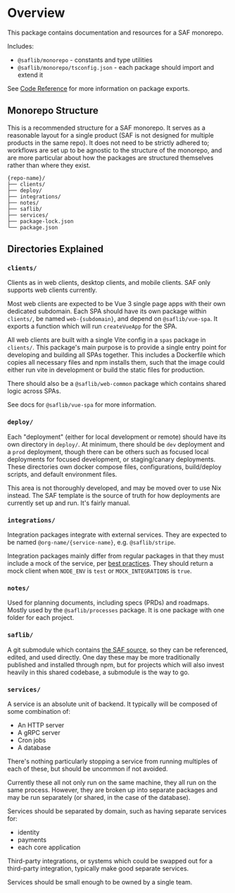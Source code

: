 # Overview

This package contains documentation and resources for a SAF monorepo.

Includes:

- `@saflib/monorepo` - constants and type utilities
- `@saflib/monorepo/tsconfig.json` - each package should import and extend it

See [Code Reference](./ref/index.md) for more information on package exports.

## Monorepo Structure

This is a recommended structure for a SAF monorepo. It serves as a reasonable layout for a single product (SAF is not designed for multiple products in the same repo). It does not need to be strictly adhered to; workflows are set up to be agnostic to the structure of the monorepo, and are more particular about how the packages are structured themselves rather than where they exist.

```
{repo-name}/
├── clients/
├── deploy/
├── integrations/
├── notes/
├── saflib/
├── services/
├── package-lock.json
└── package.json
```

## Directories Explained

### `clients/`

Clients as in web clients, desktop clients, and mobile clients. SAF only supports web clients currently.

Most web clients are expected to be Vue 3 single page apps with their own dedicated subdomain. Each SPA should have its own package within `clients/`, be named `web-{subdomain}`, and depend on `@saflib/vue-spa`. It exports a function which will run `createVueApp` for the SPA.

All web clients are built with a single Vite config in a `spas` package in `clients/`. This package's main purpose is to provide a single entry point for developing and building all SPAs together. This includes a Dockerfile which copies all necessary files and npm installs them, such that the image could either run vite in development or build the static files for production.

There should also be a `@saflib/web-common` package which contains shared logic across SPAs.

See docs for `@saflib/vue-spa` for more information.

### `deploy/`

Each "deployment" (either for local development or remote) should have its own directory in `deploy/`. At minimum, there should be `dev` deployment and a `prod` deployment, though there can be others such as focused local deployments for focused development, or staging/canary deployments. These directories own docker compose files, configurations, build/deploy scripts, and default environment files.

This area is not thoroughly developed, and may be moved over to use Nix instead. The SAF template is the source of truth for how deployments are currently set up and run. It's fairly manual.

### `integrations/`

Integration packages integrate with external services. They are expected to be named `@org-name/{service-name}`, e.g. `@saflib/stripe`.

Integration packages mainly differ from regular packages in that they must include a mock of the service, per [best practices](../../best-practices.md#mock-fake-and-shim-service-boundaries). They should return a mock client when `NODE_ENV` is `test` or `MOCK_INTEGRATIONS` is `true`.

### `notes/`

Used for planning documents, including specs (PRDs) and roadmaps. Mostly used by the `@saflib/processes` package. It is one package with one folder for each project.

### `saflib/`

A git submodule which contains [the SAF source](https://github.com/sderickson/saflib), so they can be referenced, edited, and used directly. One day these may be more traditionally published and installed through npm, but for projects which will also invest heavily in this shared codebase, a submodule is the way to go.

### `services/`

A service is an absolute unit of backend. It typically will be composed of some combination of:

- An HTTP server
- A gRPC server
- Cron jobs
- A database

There's nothing particularly stopping a service from running multiples of each of these, but should be uncommon if not avoided.

Currently these all not only run on the same machine, they all run on the same process. However, they are broken up into separate packages and may be run separately (or shared, in the case of the database).

Services should be separated by domain, such as having separate services for:

- identity
- payments
- each core application

Third-party integrations, or systems which could be swapped out for a third-party integration, typically make good separate services.

Services should be small enough to be owned by a single team.

